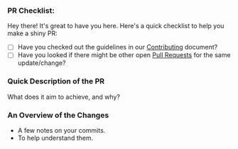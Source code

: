 ### PR Checklist:

Hey there! It's great to have you here. Here's a quick checklist to help you make a shiny PR:

* [ ] Have you checked out the guidelines in our [Contributing](../CONTRIBUTING.md) document?
* [ ] Have you looked if there might be other open [Pull Requests](../../../pulls) for the same update/change?

### Quick Description of the PR

What does it aim to achieve, and why?

### An Overview of the Changes

* A few notes on your commits.
* To help understand them.
